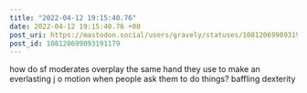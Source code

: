 ```yaml
---
title: "2022-04-12 19:15:40.76"
date: 2022-04-12 19:15:40.76 +00
post_uri: https://mastodon.social/users/gravely/statuses/108120699093191179
post_id: 108120699093191179
---
```

how do sf moderates overplay the same hand they use to make an everlasting j o motion when people ask them to do things? baffling dexterity


